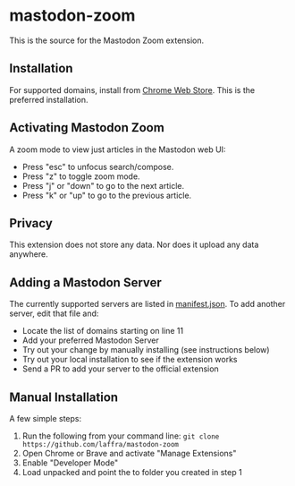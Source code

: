 # mastodon-zoom

This is the source for the Mastodon Zoom extension.

## Installation

For supported domains, install from [Chrome Web Store](https://chrome.google.com/webstore/detail/mastodon-zoom/hhhbnhdjbimopocclifikecdnmngjpaf). 
This is the preferred installation.

## Activating Mastodon Zoom

A zoom mode to view just articles in the Mastodon web UI: 
 - Press "esc" to unfocus search/compose.
 - Press "z" to toggle zoom mode. 
 - Press "j" or "down" to go to the next article. 
 - Press "k" or "up" to go to the previous article. 

## Privacy

This extension does not store any data. Nor does it upload any data anywhere. 

## Adding a Mastodon Server

The currently supported servers are listed in [manifest.json](https://github.com/laffra/mastodon-zoom/blob/main/manifest.json). 
To add another server, edit that file and:

  - Locate the list of domains starting on line 11
  - Add your preferred Mastodon Server
  - Try out your change by manually installing (see instructions below)
  - Try out your local installation to see if the extension works 
  - Send a PR to add your server to the official extension

## Manual Installation

A few simple steps:

  1. Run the following from your command line: ```git clone https://github.com/laffra/mastodon-zoom```
  1. Open Chrome or Brave and activate "Manage Extensions" 
  1. Enable "Developer Mode"
  1. Load unpacked and point the to folder you created in step 1
